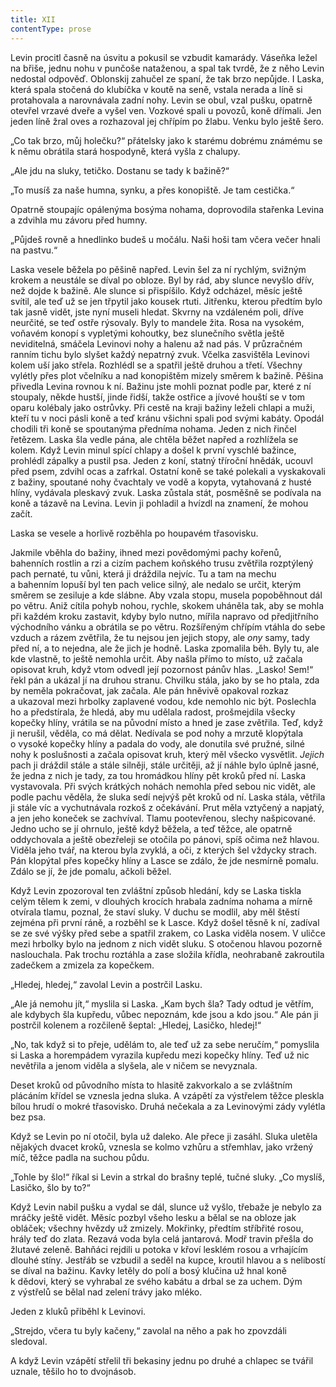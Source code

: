 ```yaml
---
title: XII
contentType: prose
---
```


<section>

Levin procitl časně na úsvitu a pokusil se vzbudit kamarády. Váseňka ležel na břiše, jednu nohu v punčoše nataženou, a spal tak tvrdě, že z něho Levin nedostal odpověď. Oblonskij zahučel ze spaní, že tak brzo nepůjde. I Laska, která spala stočená do klubíčka v koutě na seně, vstala nerada a líně si protahovala a narovnávala zadní nohy. Levin se obul, vzal pušku, opatrně otevřel vrzavé dveře a vyšel ven. Vozkové spali u povozů, koně dřímali. Jen jeden líně žral oves a rozhazoval jej chřípím po žlabu. Venku bylo ještě šero.

„Co tak brzo, můj holečku?“ přátelsky jako k starému dobrému známému se k němu obrátila stará hospodyně, která vyšla z chalupy.

„Ale jdu na sluky, tetičko. Dostanu se tady k bažině?“

„To musíš za naše humna, synku, a přes konopiště. Je tam cestička.“

Opatrně stoupajíc opálenýma bosýma nohama, doprovodila stařenka Levina a zdvihla mu závoru před humny.

„Půjdeš rovně a hnedlinko budeš u močálu. Naši hoši tam včera večer hnali na pastvu.“

Laska vesele běžela po pěšině napřed. Levin šel za ní rychlým, svižným krokem a neustále se díval po obloze. Byl by rád, aby slunce nevyšlo dřív, než dojde k bažině. Ale slunce si přispíšilo. Když odcházel, měsíc ještě svítil, ale teď už se jen třpytil jako kousek rtuti. Jitřenku, kterou předtím bylo tak jasně vidět, jste nyní museli hledat. Skvrny na vzdáleném poli, dříve neurčité, se teď ostře rýsovaly. Byly to mandele žita. Rosa na vysokém, voňavém konopí s vypletými kohoutky, bez slunečního světla ještě neviditelná, smáčela Levinovi nohy a halenu až nad pás. V průzračném ranním tichu bylo slyšet každý nepatrný zvuk. Včelka zasvištěla Levinovi kolem uší jako střela. Rozhlédl se a spatřil ještě druhou a třetí. Všechny vylétly přes plot včelníku a nad konopištěm mizely směrem k bažině. Pěšina přivedla Levina rovnou k ní. Bažinu jste mohli poznat podle par, které z ní stoupaly, někde hustší, jinde řidší, takže ostřice a jívové houští se v tom oparu kolébaly jako ostrůvky. Při cestě na kraji bažiny leželi chlapi a muži, kteří tu v noci pásli koně a teď kránu všichni spali pod svými kabáty. Opodál chodili tři koně se spoutanýma předníma nohama. Jeden z nich řinčel řetězem. Laska šla vedle pána, ale chtěla běžet napřed a rozhlížela se kolem. Když Levin minul spící chlapy a došel k první vyschlé bažince, prohlédl zápalky a pustil psa. Jeden z koní, statný tříroční hnědák, ucouvl před psem, zdvihl ocas a zafrkal. Ostatní koně se také polekali a vyskakovali z bažiny, spoutané nohy čvachtaly ve vodě a kopyta, vytahovaná z husté hlíny, vydávala pleskavý zvuk. Laska zůstala stát, posměšně se podívala na koně a tázavě na Levina. Levin ji pohladil a hvízdl na znamení, že mohou začít.

Laska se vesele a horlivě rozběhla po houpavém třasovisku.

Jakmile vběhla do bažiny, ihned mezi povědomými pachy kořenů, bahenních rostlin a rzi a cizím pachem koňského trusu zvětřila rozptýlený pach pernaté, tu vůni, která ji dráždila nejvíc. Tu a tam na mechu a bahenním lopuší byl ten pach velice silný, ale nedalo se určit, kterým směrem se zesiluje a kde slábne. Aby vzala stopu, musela popoběhnout dál po větru. Aniž cítila pohyb nohou, rychle, skokem uháněla tak, aby se mohla při každém kroku zastavit, kdyby bylo nutno, mířila napravo od předjitřního východního vánku a obrátila se po větru. Rozšířeným chřípím vtáhla do sebe vzduch a rázem zvětřila, že tu nejsou jen jejich stopy, ale _ony_ samy, tady před ní, a to nejedna, ale že jich je hodně. Laska zpomalila běh. Byly tu, ale kde vlastně, to ještě nemohla určit. Aby našla přímo to místo, už začala opisovat kruh, když vtom odvedl její pozornost pánův hlas. „Lasko! Sem!“ řekl pán a ukázal jí na druhou stranu. Chvilku stála, jako by se ho ptala, zda by neměla pokračovat, jak začala. Ale pán hněvivě opakoval rozkaz a ukazoval mezi hrbolky zaplavené vodou, kde nemohlo nic být. Poslechla ho a předstírala, že hledá, aby mu udělala radost, prošmejdila všecky kopečky hlíny, vrátila se na původní místo a hned je zase zvětřila. Teď, když ji nerušil, věděla, co má dělat. Nedívala se pod nohy a mrzutě klopýtala o vysoké kopečky hlíny a padala do vody, ale donutila své pružné, silné nohy k poslušnosti a začala opisovat kruh, který měl všecko vysvětlit. _Jejich_ pach ji dráždil stále a stále silněji, stále určitěji, až jí náhle bylo úplně jasné, že jedna z nich je tady, za tou hromádkou hlíny pět kroků před ní. Laska vystavovala. Při svých krátkých nohách nemohla před sebou nic vidět, ale podle pachu věděla, že sluka sedí nejvýš pět kroků od ní. Laska stála, větřila ji stále víc a vychutnávala rozkoš z očekávání. Prut měla vztyčený a napjatý, a jen jeho koneček se zachvíval. Tlamu pootevřenou, slechy našpicované. Jedno ucho se jí ohrnulo, ještě když běžela, a teď těžce, ale opatrně oddychovala a ještě obezřeleji se otočila po pánovi, spíš očima než hlavou. Viděla jeho tvář, na kterou byla zvyklá, a oči, z kterých šel vždycky strach. Pán klopýtal přes kopečky hlíny a Lasce se zdálo, že jde nesmírně pomalu. Zdálo se jí, že jde pomalu, ačkoli běžel.

Když Levin zpozoroval ten zvláštní způsob hledání, kdy se Laska tiskla celým tělem k zemi, v dlouhých krocích hrabala zadníma nohama a mírně otvírala tlamu, poznal, že staví sluky. V duchu se modlil, aby měl štěstí zejména při první ráně, a rozběhl se k Lasce. Když došel těsně k ní, zadíval se ze své výšky před sebe a spatřil zrakem, co Laska viděla nosem. V uličce mezi hrbolky bylo na jednom z nich vidět sluku. S otočenou hlavou pozorně naslouchala. Pak trochu roztáhla a zase složila křídla, neohrabaně zakroutila zadečkem a zmizela za kopečkem.

„Hledej, hledej,“ zavolal Levin a postrčil Lasku.

„Ale já nemohu jít,“ myslila si Laska. „Kam bych šla? Tady odtud je větřím, ale kdybych šla kupředu, vůbec nepoznám, kde jsou a kdo jsou.“ Ale pán ji postrčil kolenem a rozčileně šeptal: „Hledej, Lasičko, hledej!“

„No, tak když si to přeje, udělám to, ale teď už za sebe neručím,“ pomyslila si Laska a horempádem vyrazila kupředu mezi kopečky hlíny. Teď už nic nevětřila a jenom viděla a slyšela, ale v ničem se nevyznala.

Deset kroků od původního místa to hlasitě zakvorkalo a se zvláštním plácáním křídel se vznesla jedna sluka. A vzápětí za výstřelem těžce pleskla bílou hrudí o mokré třasovisko. Druhá nečekala a za Levinovými zády vylétla bez psa.

Když se Levin po ní otočil, byla už daleko. Ale přece ji zasáhl. Sluka uletěla nějakých dvacet kroků, vznesla se kolmo vzhůru a střemhlav, jako vržený míč, těžce padla na suchou půdu.

„Tohle by šlo!“ říkal si Levin a strkal do brašny teplé, tučné sluky. „Co myslíš, Lasičko, šlo by to?“

Když Levin nabil pušku a vydal se dál, slunce už vyšlo, třebaže je nebylo za mráčky ještě vidět. Měsíc pozbyl všeho lesku a bělal se na obloze jak obláček; všechny hvězdy už zmizely. Mokřinky, předtím stříbřité rosou, hrály teď do zlata. Rezavá voda byla celá jantarová. Modř travin přešla do žlutavé zeleně. Bahňáci rejdili u potoka v křoví lesklém rosou a vrhajícím dlouhé stíny. Jestřáb se vzbudil a seděl na kupce, kroutil hlavou a s nelibostí se díval na bažinu. Kavky letěly do polí a bosý klučina už hnal koně k dědovi, který se vyhrabal ze svého kabátu a drbal se za uchem. Dým z výstřelů se bělal nad zelení trávy jako mléko.

Jeden z kluků přiběhl k Levinovi.

„Strejdo, včera tu byly kačeny,“ zavolal na něho a pak ho zpovzdáli sledoval.

A když Levin vzápětí střelil tři bekasiny jednu po druhé a chlapec se tvářil uznale, těšilo ho to dvojnásob.

</section>
